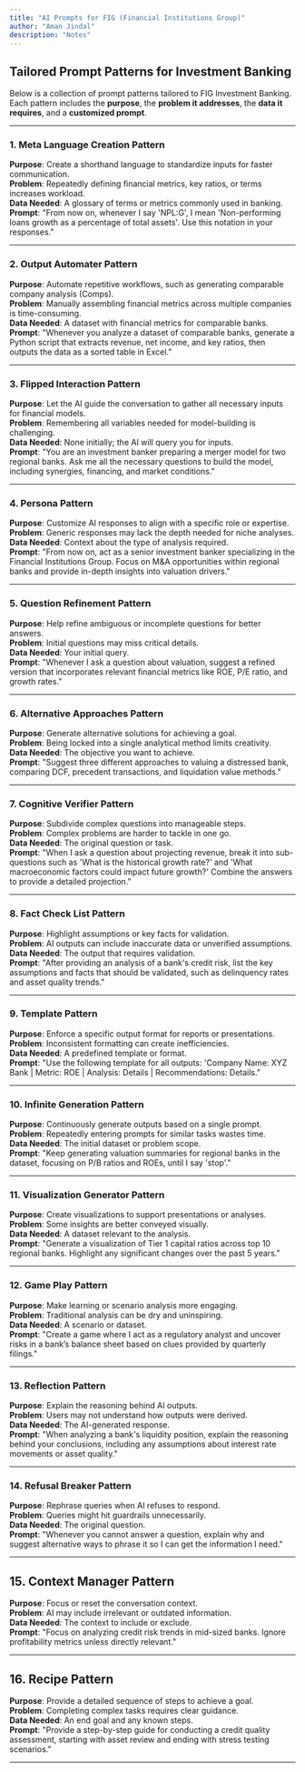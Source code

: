 ```yaml
---
title: "AI Prompts for FIG (Financial Institutions Group)"
author: "Aman Jindal"
description: "Notes"
---
```


## **Tailored Prompt Patterns for Investment Banking**
Below is a collection of prompt patterns tailored to FIG Investment Banking. Each pattern includes the **purpose**, the **problem it addresses**, the **data it requires**, and a **customized prompt**.

---

### 1. Meta Language Creation Pattern
**Purpose**: Create a shorthand language to standardize inputs for faster communication.  
**Problem**: Repeatedly defining financial metrics, key ratios, or terms increases workload.  
**Data Needed**: A glossary of terms or metrics commonly used in banking.  
**Prompt**: "From now on, whenever I say 'NPL:G', I mean 'Non-performing loans growth as a percentage of total assets'. Use this notation in your responses."

---

### 2. Output Automater Pattern
**Purpose**: Automate repetitive workflows, such as generating comparable company analysis (Comps).  
**Problem**: Manually assembling financial metrics across multiple companies is time-consuming.  
**Data Needed**: A dataset with financial metrics for comparable banks.  
**Prompt**: "Whenever you analyze a dataset of comparable banks, generate a Python script that extracts revenue, net income, and key ratios, then outputs the data as a sorted table in Excel."

---

### 3. Flipped Interaction Pattern
**Purpose**: Let the AI guide the conversation to gather all necessary inputs for financial models.  
**Problem**: Remembering all variables needed for model-building is challenging.  
**Data Needed**: None initially; the AI will query you for inputs.  
**Prompt**: "You are an investment banker preparing a merger model for two regional banks. Ask me all the necessary questions to build the model, including synergies, financing, and market conditions."

---

### 4. Persona Pattern
**Purpose**: Customize AI responses to align with a specific role or expertise.  
**Problem**: Generic responses may lack the depth needed for niche analyses.  
**Data Needed**: Context about the type of analysis required.  
**Prompt**: "From now on, act as a senior investment banker specializing in the Financial Institutions Group. Focus on M&A opportunities within regional banks and provide in-depth insights into valuation drivers."

---

### 5. Question Refinement Pattern
**Purpose**: Help refine ambiguous or incomplete questions for better answers.  
**Problem**: Initial questions may miss critical details.  
**Data Needed**: Your initial query.  
**Prompt**: "Whenever I ask a question about valuation, suggest a refined version that incorporates relevant financial metrics like ROE, P/E ratio, and growth rates."

---

### 6. Alternative Approaches Pattern
**Purpose**: Generate alternative solutions for achieving a goal.  
**Problem**: Being locked into a single analytical method limits creativity.  
**Data Needed**: The objective you want to achieve.  
**Prompt**: "Suggest three different approaches to valuing a distressed bank, comparing DCF, precedent transactions, and liquidation value methods."

---

### 7. Cognitive Verifier Pattern
**Purpose**: Subdivide complex questions into manageable steps.  
**Problem**: Complex problems are harder to tackle in one go.  
**Data Needed**: The original question or task.  
**Prompt**: "When I ask a question about projecting revenue, break it into sub-questions such as 'What is the historical growth rate?' and 'What macroeconomic factors could impact future growth?' Combine the answers to provide a detailed projection."

---

### 8. Fact Check List Pattern
**Purpose**: Highlight assumptions or key facts for validation.  
**Problem**: AI outputs can include inaccurate data or unverified assumptions.  
**Data Needed**: The output that requires validation.  
**Prompt**: "After providing an analysis of a bank's credit risk, list the key assumptions and facts that should be validated, such as delinquency rates and asset quality trends."

---

### 9. Template Pattern
**Purpose**: Enforce a specific output format for reports or presentations.  
**Problem**: Inconsistent formatting can create inefficiencies.  
**Data Needed**: A predefined template or format.  
**Prompt**: "Use the following template for all outputs: 'Company Name: XYZ Bank | Metric: ROE | Analysis: Details | Recommendations: Details."

---

### 10. Infinite Generation Pattern
**Purpose**: Continuously generate outputs based on a single prompt.  
**Problem**: Repeatedly entering prompts for similar tasks wastes time.  
**Data Needed**: The initial dataset or problem scope.  
**Prompt**: "Keep generating valuation summaries for regional banks in the dataset, focusing on P/B ratios and ROEs, until I say 'stop'."

---

### 11. Visualization Generator Pattern
**Purpose**: Create visualizations to support presentations or analyses.  
**Problem**: Some insights are better conveyed visually.  
**Data Needed**: A dataset relevant to the analysis.  
**Prompt**: "Generate a visualization of Tier 1 capital ratios across top 10 regional banks. Highlight any significant changes over the past 5 years."

---

### 12. Game Play Pattern
**Purpose**: Make learning or scenario analysis more engaging.  
**Problem**: Traditional analysis can be dry and uninspiring.  
**Data Needed**: A scenario or dataset.  
**Prompt**: "Create a game where I act as a regulatory analyst and uncover risks in a bank’s balance sheet based on clues provided by quarterly filings."

---

### 13. Reflection Pattern
**Purpose**: Explain the reasoning behind AI outputs.  
**Problem**: Users may not understand how outputs were derived.  
**Data Needed**: The AI-generated response.  
**Prompt**: "When analyzing a bank's liquidity position, explain the reasoning behind your conclusions, including any assumptions about interest rate movements or asset quality."

---

### 14. Refusal Breaker Pattern
**Purpose**: Rephrase queries when AI refuses to respond.  
**Problem**: Queries might hit guardrails unnecessarily.  
**Data Needed**: The original question.  
**Prompt**: "Whenever you cannot answer a question, explain why and suggest alternative ways to phrase it so I can get the information I need."

---

## 15. Context Manager Pattern
**Purpose**: Focus or reset the conversation context.  
**Problem**: AI may include irrelevant or outdated information.  
**Data Needed**: The context to include or exclude.  
**Prompt**: "Focus on analyzing credit risk trends in mid-sized banks. Ignore profitability metrics unless directly relevant."

---

## 16. Recipe Pattern
**Purpose**: Provide a detailed sequence of steps to achieve a goal.  
**Problem**: Completing complex tasks requires clear guidance.  
**Data Needed**: An end goal and any known steps.  
**Prompt**: "Provide a step-by-step guide for conducting a credit quality assessment, starting with asset review and ending with stress testing scenarios."

---


